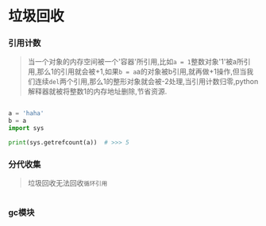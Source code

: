# 垃圾回收
### 引用计数
> 当一个对象的内存空间被一个'容器'所引用,比如`a = 1`整数对象'1'被a所引用,那么1的引用就会被+1,如果`b = a`a的对象被b引用,就再做+1操作,但当我们连续`del`两个引用,那么1的整形对象就会被-2处理,当引用计数归零,python解释器就被将整数1的内存地址删除,节省资源.
```python

a = 'haha'
b = a
import sys

print(sys.getrefcount(a))  # >>> 5
```
### 分代收集
> 垃圾回收无法回收`循环引用`
```python

```
### gc模块
